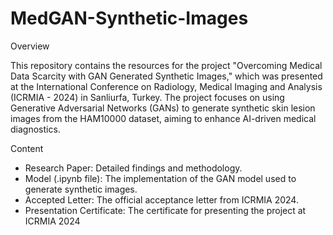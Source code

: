 # MedGAN-Synthetic-Images

Overview

This repository contains the resources for the project "Overcoming Medical Data Scarcity with GAN Generated Synthetic Images," which was presented at the International Conference on Radiology, Medical Imaging and Analysis (ICRMIA - 2024) in Sanliurfa, Turkey. The project focuses on using Generative Adversarial Networks (GANs) to generate synthetic skin lesion images from the HAM10000 dataset, aiming to enhance AI-driven medical diagnostics.

Content

* Research Paper: Detailed findings and methodology.
* Model (.ipynb file): The implementation of the GAN model used to generate synthetic images.
* Accepted Letter: The official acceptance letter from ICRMIA 2024.
* Presentation Certificate: The certificate for presenting the project at ICRMIA 2024
